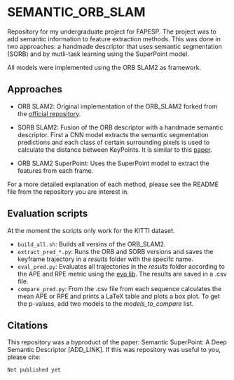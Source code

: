 # SEMANTIC_ORB_SLAM

Repository for my undergraduate project for FAPESP. The project was to add semantic information to feature extraction methods. This was done in two approaches: a handmade descriptor that uses semantic segmentation (SORB) and by mutli-task learning using the SuperPoint model.

All models were implemented using the ORB SLAM2 as framework.

## Approaches
- ORB SLAM2: Original implementation of the ORB_SLAM2 forked from the [official repository](https://github.com/raulmur/ORB_SLAM2).

- SORB SLAM2: Fusion of the ORB descriptor with a handmade semantic descriptor. First a CNN model extracts the semantic segmentation predictions and each class of certain surrounding pixels is used to calculate the distance between KeyPoints. It is similar to this [paper](https://www.sciencedirect.com/science/article/pii/S0031320321000091).

- ORB SLAM2 SuperPoint: Uses the SuperPoint model to extract the features from each frame.


For a more detailed explanation of each method, please see the README file from the repository you are interest in.
## Evaluation scripts
At the moment the scripts only work for the KITTI dataset.

- ```build_all.sh```: Builds all versins of the ORB_SLAM2.
- ```extract_pred_*.py```: Runs the ORB and SORB versions and saves the keyframe trajectory in a *results* folder with the specifc name.
- ```eval_pred.py```: Evaluates all trajectories in the *results* folder according to the APE and RPE metric using the [evo lib](https://github.com/MichaelGrupp/evo). The results are saved in a .csv file.
- ```compare_pred.py```: From the .csv file from each sequence calculates the mean APE or RPE and prints a LaTeX table and plots a box plot. To get the p-values, add two models to the *models_to_compare* list.
## Citations
This repository was a byproduct of the paper: Semantic SuperPoint: A Deep Semantic Descriptor [ADD_LINK]. If this was repository was useful to you, please cite:

```
Not published yet
```